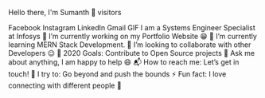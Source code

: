 Hello there, I'm Sumanth 👋
visitors


Facebook  Instagram  LinkedIn  Gmail 
GIF
I am a Systems Engineer Specialist at Infosys
🔭 I’m currently working on my Portfolio Website :grin:
🌱 I’m currently learning MERN Stack Development.
👯 I’m looking to collaborate with other Developers :wink:
🥅 2020 Goals: Contribute to Open Source projects
💬 Ask me about anything, I am happy to help :smile:
📬 How to reach me: Let’s get in touch!
🧗 I try to: Go beyond and push the bounds
⚡ Fun fact: I love connecting with different people :raised_hands:
